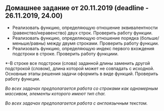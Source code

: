  ## Домашнее задание от 20.11.2019 (deadline - 26.11.2019, 24.00)

- Реализовать функцию, определяющую отношение эквивалентности (равенство/неравенство) двух строк. Проверить работу функции.
- Реализовать функцию, определяющую отношение порядка (больше/меньше/равны) между двумя строками. Проверить работу функции.
- Реализовать функцию, определяющую индекс первого вхождения подстроки в строке. Проверить работу функциии.
 
\*-В строке все подстроки (слова) заданной длины заменить другой подстрокой (словом), длина которой может не совпадать с исходной. Основные этапы решения задачи оформить в виде функций. Проверить работу функции.

*Во всех задачах предполагается работа со строками как одномерным массивом, элементы которого имеют тип char.*

*Во всех задачах предполагается работа с англоязычным текстом.*
